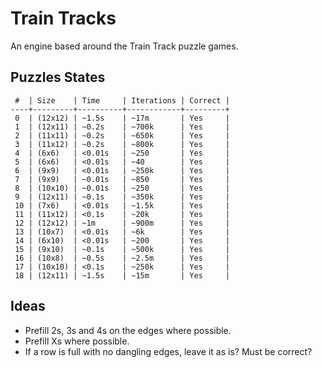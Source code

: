 # Train Tracks

An engine based around the Train Track puzzle games.

## Puzzles States

```
 #  | Size    | Time     | Iterations | Correct |
----+---------+----------+------------+---------+
 0  | (12x12) | ~1.5s    | ~17m       | Yes     |
 1  | (12x11) | ~0.2s    | ~700k      | Yes     |
 2  | (11x11) | ~0.2s    | ~650k      | Yes     |
 3  | (11x12) | ~0.2s    | ~800k      | Yes     |
 4  | (6x6)   | <0.01s   | ~250       | Yes     |
 5  | (6x6)   | <0.01s   | ~40        | Yes     |
 6  | (9x9)   | <0.01s   | ~250k      | Yes     |
 7  | (9x9)   | ~0.01s   | ~850       | Yes     |
 8  | (10x10) | ~0.01s   | ~250       | Yes     |
 9  | (12x11) | ~0.1s    | ~350k      | Yes     |
 10 | (7x6)   | <0.01s   | ~1.5k      | Yes     |
 11 | (11x12) | <0.1s    | ~20k       | Yes     |
 12 | (12x12) | ~1m      | ~900m      | Yes     |
 13 | (10x7)  | <0.01s   | ~6k        | Yes     |
 14 | (6x10)  | <0.01s   | ~200       | Yes     |
 15 | (9x10)  | ~0.1s    | ~500k      | Yes     |
 16 | (10x8)  | ~0.5s    | ~2.5m      | Yes     |
 17 | (10x10) | <0.1s    | ~250k      | Yes     |
 18 | (12x11) | ~1.5s    | ~15m       | Yes     |
```

## Ideas

- Prefill 2s, 3s and 4s on the edges where possible.
- Prefill Xs where possible.
- If a row is full with no dangling edges, leave it as is? Must be correct?